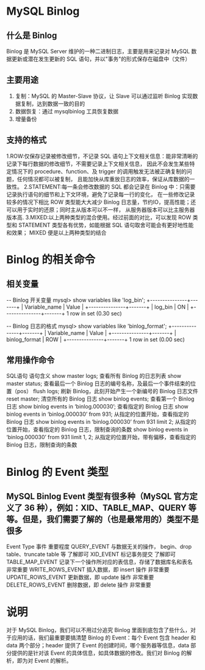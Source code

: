 MySQL Binlog
=================================================
什么是 Binlog
-------------------------------------------------
Binlog 是 MySQL Server 维护的一种二进制日志，主要是用来记录对 MySQL 数据更新或潜在发生更新的 SQL 语句，并以"事务"的形式保存在磁盘中（文件）

主要用途
---------------------------------------------------
1. 复制：MySQL 的 Master-Slave 协议，让 Slave 可以通过监听 Binlog 实现数据复制，达到数据一致的目的
2. 数据恢复：通过 mysqlbinlog 工具恢复数据
3. 增量备份

支持的格式
-----------------------------------------------------
1.ROW:仅保存记录被修改细节，不记录 SQL 语句上下文相关信息：能非常清晰的记录下每行数据的修改细节，不需要记录上下文相关信息，
因此不会发生某些特定情况下的 procedure、function、及 trigger 的调用触发无法被正确复制的问题，任何情况都可以被复制，
且能加快从库重放日志的效率，保证从库数据的一致性。
2.STATEMENT:每一条会修改数据的 SQL 都会记录在 Binlog 中：只需要记录执行语句的细节和上下文环境，避免了记录每一行的变化，
在一些修改记录较多的情况下相比 ROW 类型能大大减少 Binlog 日志量，节约IO，提高性能；还可以用于实时的还原；同时主从版本可以不一样，
从服务器版本可以比主服务器版本高.
3.MIXED:以上两种类型的混合使用。经过前面的对比，可以发现 ROW 类型和 STATEMENT 类型各有优势，如能根据 SQL 语句取舍可能会有更好地性能和效果；
MIXED 便是以上两种类型的结合


Binlog 的相关命令
=========================================================
相关变量
---------------------------------------------------------
-- Binlog 开关变量
mysql> show variables like 'log_bin';
+---------------+-------+
| Variable_name | Value |
+---------------+-------+
| log_bin       | ON    |
+---------------+-------+
1 row in set (0.30 sec)

-- Binlog 日志的格式
mysql> show variables like 'binlog_format';
+---------------+-------+
| Variable_name | Value |
+---------------+-------+
| binlog_format | ROW   |
+---------------+-------+
1 row in set (0.00 sec)

常用操作命令
---------------------------------------------------------------
SQL语句	语句含义
show master logs;	查看所有 Binlog 的日志列表
show master status;	查看最后一个 Binlog 日志的编号名称，及最后一个事件结束的位置（pos）
flush logs;	刷新 Binlog，此刻开始产生一个新编号的 Binlog 日志文件
reset master;	清空所有的 Binlog 日志
show binlog events;	查看第一个 Binlog 日志
show binlog events in ‘binlog.000030’;	查看指定的 Binlog 日志
show binlog events in ‘binlog.000030’ from 931;	从指定的位置开始，查看指定的 Binlog 日志
show binlog events in ‘binlog.000030’ from 931 limit 2;	从指定的位置开始，查看指定的 Binlog 日志，限制查询的条数
show binlog events in ‘binlog.000030’ from 931 limit 1, 2;	从指定的位置开始，带有偏移，查看指定的 Binlog 日志，限制查询的条数

Binlog 的 Event 类型
================================================================
MySQL Binlog Event 类型有很多种（MySQL 官方定义了 36 种），例如：XID、TABLE_MAP、QUERY 等等。但是，我们需要了解的（也是最常用的）类型不是很多
-----------------------------------------------------------------
Event Type	                         事件	                                            重要程度
QUERY_EVENT	                         与数据无关的操作， begin、drop table、truncate table 等	了解即可
XID_EVENT	                         标记事务提交	                                        了解即可
TABLE_MAP_EVENT	                     记录下一个操作所对应的表信息，存储了数据库名和表名	         非常重要
WRITE_ROWS_EVENT	                 插入数据，即 insert 操作	                             非常重要
UPDATE_ROWS_EVENT	                 更新数据，即 update 操作                              非常重要
DELETE_ROWS_EVENT	                 删除数据，即 delete 操作	                            非常重要

说明
==============================================================
对于 MySQL Binlog，我们可以不用过分追究 Binlog 里面到底包含了些什么，对于应用的话，我们最重要要搞清楚 Binlog 的 Event：每个 Event 包含 header 和 data 两个部分；header 提供了 Event 的创建时间，哪个服务器等信息，data 部分提供的是针对该 Event 的具体信息，如具体数据的修改。我们对 Binlog 的解析，即为对 Event 的解析。


